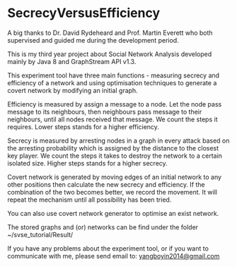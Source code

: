 # SecrecyVersusEfficiency
A big thanks to Dr. David Rydeheard and Prof. Martin Everett who both supervised and guided me during the development period.

This is my third year project about Social Network Analysis developed mainly by Java 8 and GraphStream API v1.3. 

This experiment tool have three main functions - measuring secrecy and efficiency of a network and using optimisation techniques to generate a covert network by modifying an initial graph.

Efficiency is measured by assign a message to a node. Let the node pass message to its neighbours, then neighbours pass message to their neighbours, until all nodes received that message. We count the steps it requires. Lower steps stands for a higher efficiency.

Secrecy is measured by arresting nodes in a graph in every attack based on the arresting probability which is assigned by the distance to the closest key player. We count the steps it takes to destroy the network to a certain isolated size. Higher steps stands for a higher secrecy.

Covert network is generated by moving edges of an initial network to any other positions then calculate the new secrecy and efficiency. If the combination of the two becomes better, we record the movement. It will repeat the mechanism until all possibility has been tried.

You can also use covert network generator to optimise an exist network.

The stored graphs and (or) networks can be find under the folder ~/svse_tutorial/Result/

If you have any problems about the experiment tool, or if you want to communicate with me, please send email to: yangboyin2014@gmail.com

